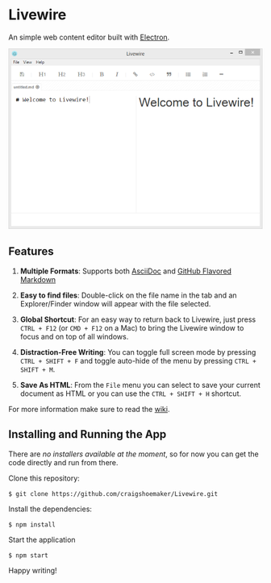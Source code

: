 # Livewire

An simple web content editor built with [Electron](electron.atom.io).

![Livewire](screenshot.png)

## Features
1. **Multiple Formats**: Supports both [AsciiDoc](http://www.methods.co.nz/asciidoc/) and [GitHub Flavored Markdown](https://help.github.com/articles/github-flavored-markdown/)

2. **Easy to find files**: Double-click on the file name in the tab and an Explorer/Finder window will appear with the file selected.

3. **Global Shortcut**: For an easy way to return back to Livewire, just press `CTRL + F12` (or `CMD + F12` on a Mac) to bring the Livewire window to focus and on top of all windows. 

4. **Distraction-Free Writing**: You can toggle full screen mode by pressing `CTRL + SHIFT + F` and toggle auto-hide of the menu by pressing `CTRL + SHIFT + M`.

5. **Save As HTML**: From the `File` menu you can select to save your current document as HTML or you can use the `CTRL + SHIFT + H` shortcut.

For more information make sure to read the [wiki](https://github.com/craigshoemaker/livewire/wiki).

## Installing and Running the App

There are _no installers available at the moment_, so for now you can get the code directly and run from there. 

Clone this repository:

    $ git clone https://github.com/craigshoemaker/Livewire.git
    
Install the dependencies:

    $ npm install
    
Start the application
    
    $ npm start
    
Happy writing!